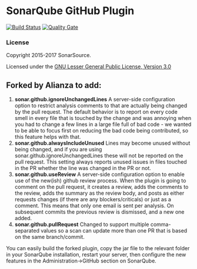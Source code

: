 # SonarQube GitHub Plugin

[![Build Status](https://travis-ci.org/SonarSource/sonar-github.svg?branch=master)](https://travis-ci.org/SonarSource/sonar-github) [![Quality Gate](https://next.sonarqube.com/sonarqube/api/project_badges/measure?project=org.sonarsource.auth.github%3Asonar-auth-github-plugin&metric=alert_status)](https://next.sonarqube.com/sonarqube/dashboard?id=org.sonarsource.auth.github%3Asonar-auth-github-plugin)

### License

Copyright 2015-2017 SonarSource.

Licensed under the [GNU Lesser General Public License, Version 3.0](http://www.gnu.org/licenses/lgpl.txt)

## Forked by Alianza to add:

1. **sonar.github.ignoreUnchangedLines** A server-side configuration option to restrict analysis comments to that are actually being changed by the pull request. The default behavior is to report on every code smell in every file that is touched by the change and was annoying when you had to change a few lines in a large file full of bad code - we wanted to be able to focus first on reducing the bad code being contributed, so this feature helps with that.
1. **sonar.github.alwaysIncludeUnused** Lines may become unused without being changed, and if you are using sonar.github.ignoreUnchangedLines these will not be reported on the pull request. This setting always reports unused issues in files touched in the PR whether the line was changed in the PR or not.
1. **sonar.github.useReview** A server-side configuration option to enable use of the new(ish) github review process. When the plugin is going to comment on the pull request, it creates a review, adds the comments to the review, adds the summary as the review body, and posts as either requests changes (if there are any blockers/criticals) or just as a comment. This means that only one email is sent per analysis. On subsequent commits the previous review is dismissed, and a new one added.
1. **sonar.github.pullRequest** Changed to support multiple comma-separated values so a scan can update more than one PR that is based on the same branch/commit. 

You can easily build the forked plugin, copy the jar file to the relevant folder in your SonarQube installation, restart your server, then configure the new features in the Administration->GitHub section on SonarQube. 
